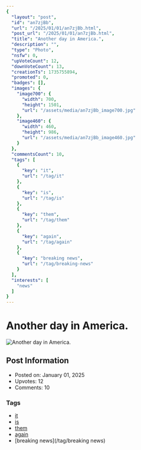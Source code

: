 ```yaml
---
{
  "layout": "post",
  "id": "an7zjBb",
  "url": "/2025/01/01/an7zjBb.html",
  "post_url": "/2025/01/01/an7zjBb.html",
  "title": "Another day in America.",
  "description": "",
  "type": "Photo",
  "nsfw": 0,
  "upVoteCount": 12,
  "downVoteCount": 13,
  "creationTs": 1735755894,
  "promoted": 0,
  "badges": [],
  "images": {
    "image700": {
      "width": 700,
      "height": 1501,
      "url": "/assets/media/an7zjBb_image700.jpg"
    },
    "image460": {
      "width": 460,
      "height": 986,
      "url": "/assets/media/an7zjBb_image460.jpg"
    }
  },
  "commentsCount": 10,
  "tags": [
    {
      "key": "it",
      "url": "/tag/it"
    },
    {
      "key": "is",
      "url": "/tag/is"
    },
    {
      "key": "them",
      "url": "/tag/them"
    },
    {
      "key": "again",
      "url": "/tag/again"
    },
    {
      "key": "breaking news",
      "url": "/tag/breaking-news"
    }
  ],
  "interests": [
    "news"
  ]
}
---
```


# Another day in America.

![Another day in America.](/assets/media/an7zjBb_image700.jpg)

## Post Information

- Posted on: January 01, 2025
- Upvotes: 12
- Comments: 10

### Tags

- [it](/tag/it)
- [is](/tag/is)
- [them](/tag/them)
- [again](/tag/again)
- [breaking news](/tag/breaking news)
